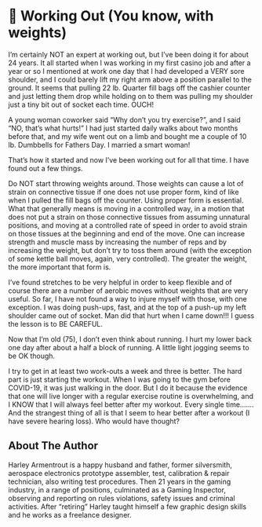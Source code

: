 # 🏃 Working Out (You know, with weights)

I’m certainly NOT an expert at working out, but I’ve been doing it for about 24
years. It all started when I was working in my first casino job and after a year
or so I mentioned at work one day that I had developed a VERY sore shoulder, and
I could barely lift my right arm above a position parallel to the ground. It
seems that pulling 22 lb. Quarter fill bags off the cashier counter and just
letting them drop while holding on to them was pulling my shoulder just a tiny
bit out of socket each time. OUCH!

A young woman coworker said “Why don’t you try exercise?”, and I said “NO,
that’s what hurts!” I had just started daily walks about two months before that,
and my wife went out on a limb and bought me a couple of 10 lb. Dumbbells for
Fathers Day. I married a smart woman!

That’s how it started and now I’ve been working out for all that time. I have
found out a few things.

Do NOT start throwing weights around. Those weights can cause a lot of strain on
connective tissue if one does not use proper form, kind of like when I pulled
the fill bags off the counter. Using proper form is essential. What that
generally means is moving in a controlled way, in a motion that does not put a
strain on those connective tissues from assuming unnatural positions, and moving
at a controlled rate of speed in order to avoid strain on those tissues at the
beginning and end of the move. One can increase strength and muscle mass by
increasing the number of reps and by increasing the weight, but don’t try to
toss them around (with the exception of some kettle ball moves, again, very
controlled). The greater the weight, the more important that form is.

I’ve found stretches to be very helpful in order to keep flexible and of course
there are a number of aerobic moves without weights that are very useful. So
far, I have not found a way to injure myself with those, with one exception. I
was doing push-ups, fast, and at the top of a push-up my left shoulder came out
of socket. Man did that hurt when I came down!!! I guess the lesson is to BE
CAREFUL.

Now that I’m old (75), I don’t even think about running. I hurt my lower back
one day after about a half a block of running. A little light jogging seems to
be OK though.

I try to get in at least two work-outs a week and three is better. The hard part
is just starting the workout. When I was going to the gym before COVID-19, it
was just walking in the door. But I do it because the evidence that one will
live longer with a regular exercise routine is overwhelming, and I KNOW that I
will always feel better after my workout. Every single time....... And the
strangest thing of all is that I seem to hear better after a workout (I have
severe hearing loss). Who would have thought?

## About The Author

Harley Armentrout is a happy husband and father, former silversmith, aerospace electronics
prototype assembler, test, calibration & repair technician, also writing test procedures. Then
21 years in the gaming industry, in a range of positions, culminated as a Gaming Inspector,
observing and reporting on rules violations, safety issues and criminal activities. After
“retiring” Harley taught himself a few graphic design skills and he works as a freelance
designer.
